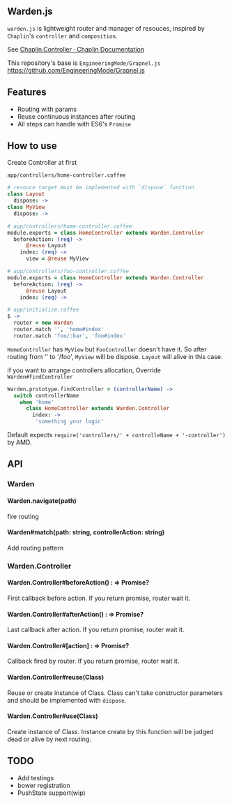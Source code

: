 ## Warden.js

`warden.js` is lightweight router and manager of resouces, inspired by `Chaplin`'s `controller` and `composition`.

See [Chaplin.Controller · Chaplin Documentation](http://chaplinjs.org/chaplin/chaplin.controller.html "Chaplin.Controller · Chaplin Documentation")

This repository's base is `EngineeringMode/Grapnel.js` https://github.com/EngineeringMode/Grapnel.js

## Features

- Routing with params
- Reuse continuous instances after routing
- All steps can handle with ES6's `Promise`

## How to use

Create Controller at first

`app/controllers/home-controller.coffee`

```coffeescript
# resouce target must be implemented with `dispose` function
class Layout
  dispose: ->
class MyView
  dispose: ->

# app/controllers/home-controller.coffee
module.exports = class HomeController extends Warden.Controller
  beforeAction: (req) ->
	  @reuse Layout
	index: (req) ->
	  view = @reuse MyView 

# app/controllers/foo-controller.coffee
module.exports = class HomeController extends Warden.Controller
  beforeAction: (req) ->
	  @reuse Layout
	index: (req) ->

# app/initialize.coffee
$ ->
  router = new Warden
  router.match '', 'home#index'
  router.match 'foo/:bar', 'foo#index'
```

`HomeController` has `MyView` but `FooController` doesn't have it. So after routing from '' to '/foo', `MyView` will be dispose. `Layout` will alive in this case.

if you want to arrange controllers allocation, Override `Warden#findController`

```coffeescript
Warden.prototype.findController = (controllerName) ->
  switch controllerName
    when 'home'
      class HomeController extends Warden.Controller
        index: ->
         'something your logic'
```

Default expects `require('controllers/' + controlleName + '-controller')` by AMD.

## API

### Warden

#### Warden.navigate(path)
fire routing

#### Warden#match(path: string, controllerAction: string)
Add routing pattern

### Warden.Controller
#### Warden.Controller#beforeAction() : => Promise?
First callback before action. If you return promise, router wait it.

#### Warden.Controller#afterAction() : => Promise?
Last callback after action. If you return promise, router wait it.

#### Warden.Controller#[action] : => Promise?

Callback fired by router. If you return promise, router wait it.

#### Warden.Controller#reuse(Class)

Reuse or create instance of Class. Class can't take constructor parameters and should be implemented with `dispose`.

#### Warden.Controller#use(Class)

Create instance of Class. Instance create by this function will be judged dead or alive by next routing.

## TODO

- Add testings
- bower registration
- PushState support(wip)
